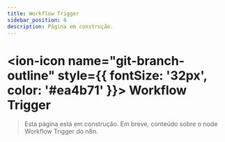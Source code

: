 ```yaml
---
title: Workflow Trigger
sidebar_position: 6
description: Página em construção.
---
```


# <ion-icon name="git-branch-outline" style={{ fontSize: '32px', color: '#ea4b71' }}></ion-icon> Workflow Trigger

> Esta página está em construção. Em breve, conteúdo sobre o node Workflow Trigger do n8n. 